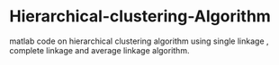 # Hierarchical-clustering-Algorithm
matlab code on hierarchical clustering algorithm using single linkage , complete linkage and average linkage algorithm.
